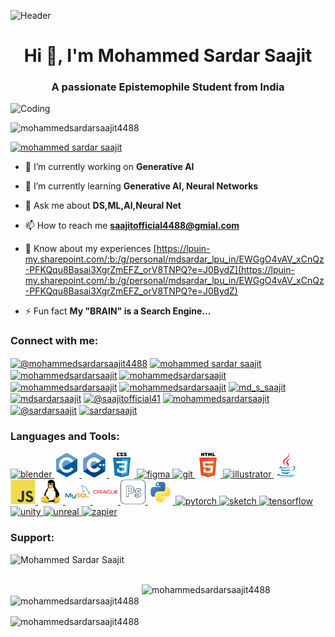 ![Header]()
<h1 align="center">Hi 👋, I'm Mohammed Sardar Saajit</h1>
<h3 align="center">A passionate Epistemophile Student from India</h3>
<img aline="right" alt="Coding" width="200" src="https://camo.githubusercontent.com/cbc9657bee48efb7b507e5c3e891b179859e5c348728937944d3ce924f4eada0/68747470733a2f2f63646e2e6472696262626c652e636f6d2f75736572732f313837363738312f73637265656e73686f74732f363136393534322f7765625f6368617261637465722e676966">
<p align="left"> <img src="https://komarev.com/ghpvc/?username=mohammedsardarsaajit4488&label=Profile%20views&color=0e75b6&style=flat" alt="mohammedsardarsaajit4488" /> </p>

<p align="left"> <a href="https://twitter.com/mohammed sardar saajit" target="blank"><img src="https://img.shields.io/twitter/follow/mohammed sardar saajit?logo=twitter&style=for-the-badge" alt="mohammed sardar saajit" /></a> </p>

- 🔭 I’m currently working on **Generative AI**

- 🌱 I’m currently learning **Generative AI, Neural Networks**

- 💬 Ask me about **DS,ML,AI,Neural Net**

- 📫 How to reach me **saajitofficial4488@gmial.com**

- 📄 Know about my experiences [https://lpuin-my.sharepoint.com/:b:/g/personal/mdsardar_lpu_in/EWGgO4vAV_xCnQz-PFKQqu8Basai3XgrZmEFZ_orV8TNPQ?e=J0BydZ](https://lpuin-my.sharepoint.com/:b:/g/personal/mdsardar_lpu_in/EWGgO4vAV_xCnQz-PFKQqu8Basai3XgrZmEFZ_orV8TNPQ?e=J0BydZ)

- ⚡ Fun fact **My "BRAIN" is a Search Engine...**

<h3 align="left">Connect with me:</h3>
<p align="left">
<a href="https://codepen.io/@mohammedsardarsaajit4488" target="blank"><img align="center" src="https://raw.githubusercontent.com/rahuldkjain/github-profile-readme-generator/master/src/images/icons/Social/codepen.svg" alt="@mohammedsardarsaajit4488" height="30" width="40" /></a>
<a href="https://twitter.com/mohammed sardar saajit" target="blank"><img align="center" src="https://raw.githubusercontent.com/rahuldkjain/github-profile-readme-generator/master/src/images/icons/Social/twitter.svg" alt="mohammed sardar saajit" height="30" width="40" /></a>
<a href="https://linkedin.com/in/mohammedsardarsaajit" target="blank"><img align="center" src="https://raw.githubusercontent.com/rahuldkjain/github-profile-readme-generator/master/src/images/icons/Social/linked-in-alt.svg" alt="mohammedsardarsaajit" height="30" width="40" /></a>
<a href="https://stackoverflow.com/users/mohammedsardarsaajit" target="blank"><img align="center" src="https://raw.githubusercontent.com/rahuldkjain/github-profile-readme-generator/master/src/images/icons/Social/stack-overflow.svg" alt="mohammedsardarsaajit" height="30" width="40" /></a>
<a href="https://kaggle.com/mohammedsardarsaajit" target="blank"><img align="center" src="https://raw.githubusercontent.com/rahuldkjain/github-profile-readme-generator/master/src/images/icons/Social/kaggle.svg" alt="mohammedsardarsaajit" height="30" width="40" /></a>
<a href="https://fb.com/mohammedsardarsaajit" target="blank"><img align="center" src="https://raw.githubusercontent.com/rahuldkjain/github-profile-readme-generator/master/src/images/icons/Social/facebook.svg" alt="mohammedsardarsaajit" height="30" width="40" /></a>
<a href="https://instagram.com/md_s_saajit" target="blank"><img align="center" src="https://raw.githubusercontent.com/rahuldkjain/github-profile-readme-generator/master/src/images/icons/Social/instagram.svg" alt="md_s_saajit" height="30" width="40" /></a>
<a href="https://www.codechef.com/users/mdsardarsaajit" target="blank"><img align="center" src="https://cdn.jsdelivr.net/npm/simple-icons@3.1.0/icons/codechef.svg" alt="mdsardarsaajit" height="30" width="40" /></a>
<a href="https://www.hackerrank.com/@saajitofficial41" target="blank"><img align="center" src="https://raw.githubusercontent.com/rahuldkjain/github-profile-readme-generator/master/src/images/icons/Social/hackerrank.svg" alt="@saajitofficial41" height="30" width="40" /></a>
<a href="https://www.leetcode.com/mohammedsardarsaajit" target="blank"><img align="center" src="https://raw.githubusercontent.com/rahuldkjain/github-profile-readme-generator/master/src/images/icons/Social/leet-code.svg" alt="mohammedsardarsaajit" height="30" width="40" /></a>
<a href="https://www.hackerearth.com/@sardarsaajit" target="blank"><img align="center" src="https://raw.githubusercontent.com/rahuldkjain/github-profile-readme-generator/master/src/images/icons/Social/hackerearth.svg" alt="@sardarsaajit" height="30" width="40" /></a>
<a href="https://auth.geeksforgeeks.org/user/sardarsaajit" target="blank"><img align="center" src="https://raw.githubusercontent.com/rahuldkjain/github-profile-readme-generator/master/src/images/icons/Social/geeks-for-geeks.svg" alt="sardarsaajit" height="30" width="40" /></a>
</p>

<h3 align="left">Languages and Tools:</h3>
<p align="left"> <a href="https://www.blender.org/" target="_blank" rel="noreferrer"> <img src="https://download.blender.org/branding/community/blender_community_badge_white.svg" alt="blender" width="40" height="40"/> </a> <a href="https://www.cprogramming.com/" target="_blank" rel="noreferrer"> <img src="https://raw.githubusercontent.com/devicons/devicon/master/icons/c/c-original.svg" alt="c" width="40" height="40"/> </a> <a href="https://www.w3schools.com/cpp/" target="_blank" rel="noreferrer"> <img src="https://raw.githubusercontent.com/devicons/devicon/master/icons/cplusplus/cplusplus-original.svg" alt="cplusplus" width="40" height="40"/> </a> <a href="https://www.w3schools.com/css/" target="_blank" rel="noreferrer"> <img src="https://raw.githubusercontent.com/devicons/devicon/master/icons/css3/css3-original-wordmark.svg" alt="css3" width="40" height="40"/> </a> <a href="https://www.figma.com/" target="_blank" rel="noreferrer"> <img src="https://www.vectorlogo.zone/logos/figma/figma-icon.svg" alt="figma" width="40" height="40"/> </a> <a href="https://git-scm.com/" target="_blank" rel="noreferrer"> <img src="https://www.vectorlogo.zone/logos/git-scm/git-scm-icon.svg" alt="git" width="40" height="40"/> </a> <a href="https://www.w3.org/html/" target="_blank" rel="noreferrer"> <img src="https://raw.githubusercontent.com/devicons/devicon/master/icons/html5/html5-original-wordmark.svg" alt="html5" width="40" height="40"/> </a> <a href="https://www.adobe.com/in/products/illustrator.html" target="_blank" rel="noreferrer"> <img src="https://www.vectorlogo.zone/logos/adobe_illustrator/adobe_illustrator-icon.svg" alt="illustrator" width="40" height="40"/> </a> <a href="https://www.java.com" target="_blank" rel="noreferrer"> <img src="https://raw.githubusercontent.com/devicons/devicon/master/icons/java/java-original.svg" alt="java" width="40" height="40"/> </a> <a href="https://developer.mozilla.org/en-US/docs/Web/JavaScript" target="_blank" rel="noreferrer"> <img src="https://raw.githubusercontent.com/devicons/devicon/master/icons/javascript/javascript-original.svg" alt="javascript" width="40" height="40"/> </a> <a href="https://www.linux.org/" target="_blank" rel="noreferrer"> <img src="https://raw.githubusercontent.com/devicons/devicon/master/icons/linux/linux-original.svg" alt="linux" width="40" height="40"/> </a> <a href="https://www.mysql.com/" target="_blank" rel="noreferrer"> <img src="https://raw.githubusercontent.com/devicons/devicon/master/icons/mysql/mysql-original-wordmark.svg" alt="mysql" width="40" height="40"/> </a> <a href="https://www.oracle.com/" target="_blank" rel="noreferrer"> <img src="https://raw.githubusercontent.com/devicons/devicon/master/icons/oracle/oracle-original.svg" alt="oracle" width="40" height="40"/> </a> <a href="https://www.photoshop.com/en" target="_blank" rel="noreferrer"> <img src="https://raw.githubusercontent.com/devicons/devicon/master/icons/photoshop/photoshop-line.svg" alt="photoshop" width="40" height="40"/> </a> <a href="https://www.python.org" target="_blank" rel="noreferrer"> <img src="https://raw.githubusercontent.com/devicons/devicon/master/icons/python/python-original.svg" alt="python" width="40" height="40"/> </a> <a href="https://pytorch.org/" target="_blank" rel="noreferrer"> <img src="https://www.vectorlogo.zone/logos/pytorch/pytorch-icon.svg" alt="pytorch" width="40" height="40"/> </a> <a href="https://www.sketch.com/" target="_blank" rel="noreferrer"> <img src="https://www.vectorlogo.zone/logos/sketchapp/sketchapp-icon.svg" alt="sketch" width="40" height="40"/> </a> <a href="https://www.tensorflow.org" target="_blank" rel="noreferrer"> <img src="https://www.vectorlogo.zone/logos/tensorflow/tensorflow-icon.svg" alt="tensorflow" width="40" height="40"/> </a> <a href="https://unity.com/" target="_blank" rel="noreferrer"> <img src="https://www.vectorlogo.zone/logos/unity3d/unity3d-icon.svg" alt="unity" width="40" height="40"/> </a> <a href="https://unrealengine.com/" target="_blank" rel="noreferrer"> <img src="https://raw.githubusercontent.com/kenangundogan/fontisto/036b7eca71aab1bef8e6a0518f7329f13ed62f6b/icons/svg/brand/unreal-engine.svg" alt="unreal" width="40" height="40"/> </a> <a href="https://zapier.com" target="_blank" rel="noreferrer"> <img src="https://www.vectorlogo.zone/logos/zapier/zapier-icon.svg" alt="zapier" width="40" height="40"/> </a> </p>

<h3 align="left">Support:</h3>
<p><a href="https://www.buymeacoffee.com/Mohammed Sardar Saajit"> <img align="left" src="https://cdn.buymeacoffee.com/buttons/v2/default-yellow.png" height="50" width="210" alt="Mohammed Sardar Saajit" /></a></p><br><br>

<p><img align="left" src="https://github-readme-stats.vercel.app/api/top-langs?username=mohammedsardarsaajit4488&show_icons=true&locale=en&layout=compact" alt="mohammedsardarsaajit4488" /></p>

<p>&nbsp;<img align="center" src="https://github-readme-stats.vercel.app/api?username=mohammedsardarsaajit4488&show_icons=true&locale=en" alt="mohammedsardarsaajit4488" /></p>

<p><img align="center" src="https://github-readme-streak-stats.herokuapp.com/?user=mohammedsardarsaajit4488&" alt="mohammedsardarsaajit4488" /></p>
